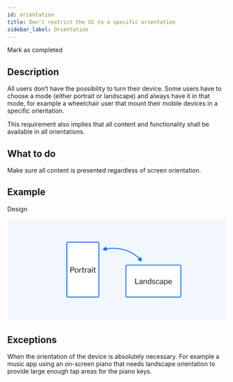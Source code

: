 ```yaml
---
id: orientation
title: Don’t restrict the UI to a specific orientation
sidebar_label: Orientation
---
```


Mark as completed

## Description

All users don’t have the possibility to turn their device. Some users have to choose a mode (either portrait or landscape) and always have it in that mode, for example a wheelchair user that mount their mobile devices in a specific orientation.  

This requirement also implies that all content and functionality shall be available in all orientations.

## What to do

Make sure all content is presented regardless of screen orientation.

## Example

Design

![A vertical and a horizontal screen](https://github.com/daresaydigital/a11ychecklist/blob/orientation-guidelines/static/img/orientation.png?raw=true)

## Exceptions

When the orientation of the device is absolutely necessary. For example a music app using an on-screen piano that needs landscape orientation to provide large enough tap areas for the piano keys.
